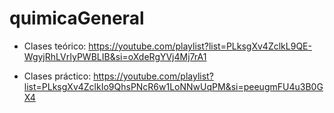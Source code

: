 # quimicaGeneral

- Clases teórico: https://youtube.com/playlist?list=PLksgXv4ZclkL9QE-WgyjRhLVrIyPWBLIB&si=oXdeRgYVj4Mj7rA1

- Clases práctico: https://youtube.com/playlist?list=PLksgXv4ZclkIo9QhsPNcR6w1LoNNwUqPM&si=peeugmFU4u3B0GX4
